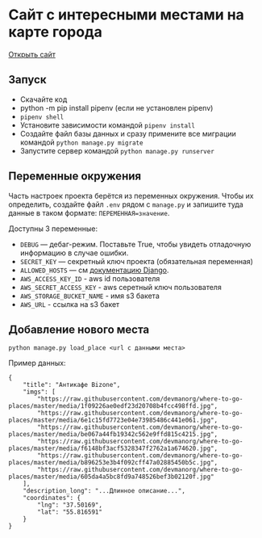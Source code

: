 # Сайт c интересными местами на карте города
[Открыть сайт](https://where-to-go-app.herokuapp.com/)
## Запуск

- Скачайте код
- python -m pip install pipenv (если не установлен pipenv)
- `pipenv shell`
- Установите зависимости командой `pipenv install`
- Создайте файл базы данных и сразу примените все миграции командой `python manage.py migrate`
- Запустите сервер командой `python manage.py runserver`


## Переменные окружения

Часть настроек проекта берётся из переменных окружения. Чтобы их определить, создайте файл `.env` рядом с `manage.py` и запишите туда данные в таком формате: `ПЕРЕМЕННАЯ=значение`.

Доступны 3 переменные:
- `DEBUG` — дебаг-режим. Поставьте True, чтобы увидеть отладочную информацию в случае ошибки.
- `SECRET_KEY` — секретный ключ проекта (обязательная переменная)
- `ALLOWED_HOSTS` — см [документацию Django](https://docs.djangoproject.com/en/3.1/ref/settings/#allowed-hosts).
- `AWS_ACCESS_KEY_ID` - aws id пользователя
- `AWS_SECRET_ACCESS_KEY` - aws серетный ключ пользователя
- `AWS_STORAGE_BUCKET_NAME` - имя s3 бакета
- `AWS_URL` - ссылка на s3 бакет


## Добавление нового места
```
python manage.py load_place <url с данными места>
```
Пример данных:
```
{
    "title": "Антикафе Bizone",
    "imgs": [
        "https://raw.githubusercontent.com/devmanorg/where-to-go-places/master/media/1f09226ae0edf23d20708b4fcc498ffd.jpg",
        "https://raw.githubusercontent.com/devmanorg/where-to-go-places/master/media/6e1c15fd7723e04e73985486c441e061.jpg",
        "https://raw.githubusercontent.com/devmanorg/where-to-go-places/master/media/be067a44fb19342c562e9ffd815c4215.jpg",
        "https://raw.githubusercontent.com/devmanorg/where-to-go-places/master/media/f6148bf3acf5328347f2762a1a674620.jpg",
        "https://raw.githubusercontent.com/devmanorg/where-to-go-places/master/media/b896253e3b4f092cff47a02885450b5c.jpg",
        "https://raw.githubusercontent.com/devmanorg/where-to-go-places/master/media/605da4a5bc8fd9a748526bef3b02120f.jpg"
    ],
    "description_long": "...Длинное описание...",
    "coordinates": {
        "lng": "37.50169",
        "lat": "55.816591"
    }
}
```